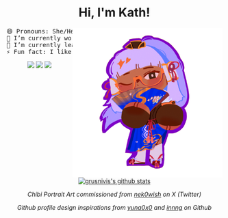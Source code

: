 <div align="center">

<h1 align="center">Hi, I'm Kath!</h1>
<img src="/assets/chibiPortrait.PNG" alt="Chibi Portrait" width="350px" align="right">
<pre>
😄 Pronouns: She/Her
🔭 I’m currently working on Web Development!
🌱 I’m currently learning React and Typescript
⚡ Fun fact: I like to cosplay and play video games~
</pre>

<!-- Links -->
[![](https://img.shields.io/badge/personal_website-white?style=flat&color=ccb0f6)](https://rykarin.vercel.app/)
[![](https://img.shields.io/badge/email-white?style=flat&color=c35340)](mailto:rykarin.thema@gmail.com)
[![](https://img.shields.io/badge/enka.network-white?style=flat&color=7f05c4)](https://enka.network/u/CenecaQui/)

<!-- Github Stats-->
<a href="https://github.com/grusnivis"><img src="https://github-readme-stats.vercel.app/api?username=grusnivis&hide_border=true&show_icons=true&theme=tokyonight" alt="grusnivis's github stats"></a>

<!-- Attributions -->
<!-- Chibi Art-->
<p style="font-style: italic">
Chibi Portrait Art commissioned from
<a href="https://x.com/nek0wish/" target="_blank">nek0wish</a> on X (Twitter)
</p>

<!--Github Profile Inspiration-->
<p style="font-style: italic">
Github profile design inspirations from 
<a href="https://github.com/yuna0x0/yuna0x0">yuna0x0</a>
and
<a href="https://github.com/innng/innng">innng</a>
on Github
</p>

</div>

<!--
**yuna0x0/yuna0x0** is a ✨ _special_ ✨ repository because its `README.md` (this file) appears on your GitHub profile.

Here are some ideas to get you started:

- 🔭 I’m currently working on ...
- 🌱 I’m currently learning ...
- 👯 I’m looking to collaborate on ...
- 🤔 I’m looking for help with ...
- 💬 Ask me about ...
- 📫 How to reach me: ...
- 😄 Pronouns: ...
- ⚡ Fun fact: ...
-->
